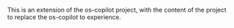 This is an extension of the os-copilot project, with the content of the project to replace the os-copilot to experience.

